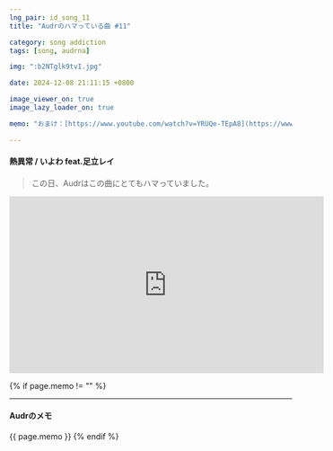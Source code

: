 ```yaml
---
lng_pair: id_song_11
title: "Audrのハマっている曲 #11"

category: song addiction
tags: [song, audrna]

img: ":b2NTglk9tvI.jpg"

date: 2024-12-08 21:11:15 +0800

image_viewer_on: true
image_lazy_loader_on: true

memo: "おまけ：[https://www.youtube.com/watch?v=YRUQe-TEpA8](https://www.youtube.com/watch?v=YRUQe-TEpA8){:target='\_blank'}<br>いつかプロセカでこの曲のmasterをクリアしたいです"

---
```


<!-- outline-start -->
#### 熱異常 / いよわ feat.足立レイ
<!-- outline-end -->

> この日、Audrはこの曲にとてもハマっていました。

<iframe
  width="560"
  height="315"
  src="https://www.youtube.com/embed/b2NTglk9tvI"
  title="YouTube video player"
  frameborder="0"
  allow="accelerometer; clipboard-write; encrypted-media; gyroscope; picture-in-picture; web-share"
  referrerpolicy="strict-origin-when-cross-origin"
  allowfullscreen
  data-align="center"
></iframe>

{% if page.memo != "" %}
<hr>

#### Audrのメモ

{{ page.memo }}
{% endif %}

